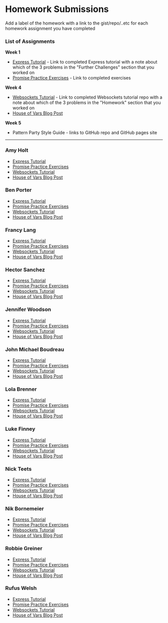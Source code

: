 # Homework Submissions

Add a label of the homework with a link to the gist/repo/..etc for each homework assignment you have completed

### List of Assignments

**Week 1**

* [Express Tutorial](https://medium.com/@jaeger.rob/introduction-to-nodes-express-js-db5617047150) - Link to completed Express tutorial with a note about which of the 3 problems in the "Further Challenges" section that you worked on
* [Promise Practice Exercises](https://gist.github.com/robbiejaeger/dc8f55c1f9462741090862f736b82cab) - Link to completed exercises

**Week 4**

* [Websockets Tutorial](https://socket.io/get-started/chat/) - Link to completed Websockets tutorial repo with a note about which of the 3 problems in the "Homework" section that you worked on
* [House of Vars Blog Post]()

**Week 5**

* Pattern Party Style Guide - links to GitHub repo and GitHub pages site

---

### Amy Holt

* [Express Tutorial]()
* [Promise Practice Exercises]()
* [Websockets Tutorial]()
* [House of Vars Blog Post]()

### Ben Porter

* [Express Tutorial]()
* [Promise Practice Exercises]()
* [Websockets Tutorial]()
* [House of Vars Blog Post]()

### Francy Lang

* [Express Tutorial]()
* [Promise Practice Exercises]()
* [Websockets Tutorial]()
* [House of Vars Blog Post]()

### Hector Sanchez

* [Express Tutorial]()
* [Promise Practice Exercises]()
* [Websockets Tutorial]()
* [House of Vars Blog Post]()

### Jennifer Woodson

* [Express Tutorial]()
* [Promise Practice Exercises]()
* [Websockets Tutorial]()
* [House of Vars Blog Post]()

### John Michael Boudreau

* [Express Tutorial]()
* [Promise Practice Exercises]()
* [Websockets Tutorial]()
* [House of Vars Blog Post]()

### Lola Brenner

* [Express Tutorial]()
* [Promise Practice Exercises]()
* [Websockets Tutorial]()
* [House of Vars Blog Post]()

### Luke Finney

* [Express Tutorial]()
* [Promise Practice Exercises]()
* [Websockets Tutorial]()
* [House of Vars Blog Post]()

### Nick Teets

* [Express Tutorial]()
* [Promise Practice Exercises]()
* [Websockets Tutorial]()
* [House of Vars Blog Post]()

### Nik Bornemeier

* [Express Tutorial]()
* [Promise Practice Exercises]()
* [Websockets Tutorial]()
* [House of Vars Blog Post]()

### Robbie Greiner

* [Express Tutorial]()
* [Promise Practice Exercises]()
* [Websockets Tutorial]()
* [House of Vars Blog Post]()

### Rufus Welsh

* [Express Tutorial]()
* [Promise Practice Exercises]()
* [Websockets Tutorial]()
* [House of Vars Blog Post]()